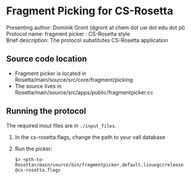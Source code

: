 Fragment Picking for CS-Rosetta
===============================

Presenting author: Dominik Gront (dgront at chem dot uw dot edu dot pl)  
Protocol name: fragment picker : CS-Rosetta style  
Brief description: The protocol substitutes CS-Rosetta application

Source code location
--------------------

* Fragment picker is located in Rosetta/main/source/src/core/fragment/picking
* The source lives in Rosetta/main/source/src/apps/public/fragmentpicker.cc

Running the protocol 
----------------------------

The required inout files are in `./input_files`.

1. In the cs-rosetta.flags, change the path to your vall database
2. Run the picker:

   ```
   $> <pth-to-Rosetta>/main/source/bin/fragmentpicker.default.linuxgccrelease @cs-rosetta.flags
   ```
